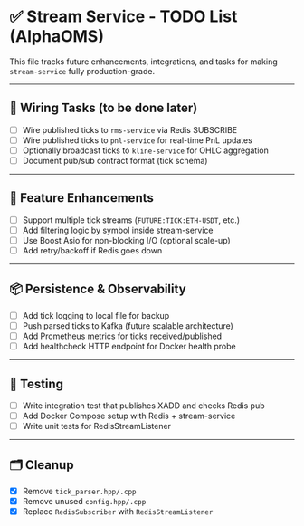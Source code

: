 # ✅ Stream Service - TODO List (AlphaOMS)

This file tracks future enhancements, integrations, and tasks for making `stream-service` fully production-grade.

---

## 🔧 Wiring Tasks (to be done later)

- [ ] Wire published ticks to `rms-service` via Redis SUBSCRIBE
- [ ] Wire published ticks to `pnl-service` for real-time PnL updates
- [ ] Optionally broadcast ticks to `kline-service` for OHLC aggregation
- [ ] Document pub/sub contract format (tick schema)

---

## 🚀 Feature Enhancements

- [ ] Support multiple tick streams (`FUTURE:TICK:ETH-USDT`, etc.)
- [ ] Add filtering logic by symbol inside stream-service
- [ ] Use Boost Asio for non-blocking I/O (optional scale-up)
- [ ] Add retry/backoff if Redis goes down

---

## 📦 Persistence & Observability

- [ ] Add tick logging to local file for backup
- [ ] Push parsed ticks to Kafka (future scalable architecture)
- [ ] Add Prometheus metrics for ticks received/published
- [ ] Add healthcheck HTTP endpoint for Docker health probe

---

## 🧪 Testing

- [ ] Write integration test that publishes XADD and checks Redis pub
- [ ] Add Docker Compose setup with Redis + stream-service
- [ ] Write unit tests for RedisStreamListener

---

## 🗂 Cleanup

- [x] Remove `tick_parser.hpp/.cpp`
- [x] Remove unused `config.hpp/.cpp`
- [x] Replace `RedisSubscriber` with `RedisStreamListener`
